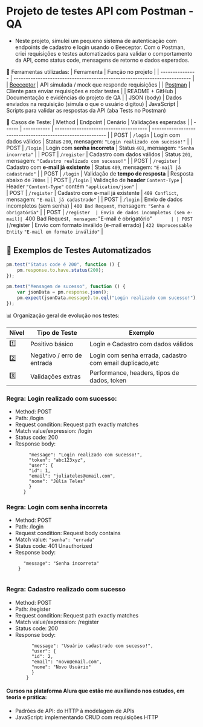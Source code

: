 # Projeto de testes API com Postman - QA 

- Neste projeto, simulei um pequeno sistema de autenticação com endpoints de cadastro e login usando o Beeceptor. Com o Postman, criei requisições e testes automatizados para validar o comportamento da API, como status code, mensagens de retorno e dados esperados.

📝 Ferramentas utilizadas:
| Ferramenta      | Função no projeto                          |
| --------------- | ------------------------------------------------------------------------- |
| [Beeceptor](https://app.beeceptor.com/)    | API simulada / mock que responde requisições   |
| [Postman](https://www.postman.com/)        | Cliente para enviar requisições e rodar testes |
| README + GitHub                            | Documentação e evidências do projeto de QA     |
| JSON (body)                                | Dados enviados na requisição (simula o que o usuário digitou)
| JavaScript                                 | Scripts para validar as respostas da API (aba Tests no Postman)

📝 Casos de Teste:
| Method | Endpoint    | Cenário                                | Validações esperadas                                        |
| ------ | ----------- | -------------------------------------- | ----------------------------------------------------------- |
| POST   | `/login`    | Login com dados válidos                | Status `200`, mensagem: `"Login realizado com sucesso!"`    |
| POST   | `/login`    | Login com **senha incorreta**          | Status `401`, mensagem: `"Senha incorreta"`                 |
| POST   | `/register` | Cadastro com dados válidos             | Status `201`, mensagem: `"Cadastro realizado com sucesso!"` |
| POST   | `/register` | Cadastro com **e-mail já existente**   | Status `409`, mensagem: `"E-mail já cadastrado"`            |
| POST   | `/login`    | Validação de **tempo de resposta**     | Resposta abaixo de `700ms`                                  |
| POST   | `/login`    | Validação de **header** `Content-Type` | Header `"Content-Type"` contém `"application/json"`         |                            
| POST   | `/register` | Cadastro com e-mail já existente       | `409 Conflict`, mensagem:  `"E-mail já cadastrado"`         |
| POST   | `/login`    | Envio de dados incompletos (sem senha) | `400 Bad Request`, mensagem: `"Senha é obrigatória"`        |
| POST   | `/register  | Envio de dados incompletos (sem e-mail)| `400 Bad Request`, mensagem:`"E-mail é obrigatório"`        |
| POST   | `/register  | Envio com formato inválido (e-mail errado) | `422 Unprocessable Entity` `"E-mail em formato inválido"` |


## 🧪 Exemplos de Testes Automatizados

```javascript
pm.test("Status code é 200", function () {
    pm.response.to.have.status(200);
});

pm.test("Mensagem de sucesso", function () {
    var jsonData = pm.response.json();
    pm.expect(jsonData.message).to.eql("Login realizado com sucesso!");
});
```

📊 Organização geral de evolução nos testes: 

| Nível | Tipo de Teste              | Exemplo                                              |
| ----- | -------------------------- | ---------------------------------------------------- |
| 1️⃣   | Positivo básico            | Login e Cadastro com dados válidos                       |
| 2️⃣   | Negativo / erro de entrada | Login com senha errada, cadastro com email duplicado,etc |
| 3️⃣   | Validações extras          | Performance, headers, tipos de dados, token          |

### Regra: Login realizado com sucesso: 
  - Method: POST
  - Path: /login
  - Request condition: Request path exactly matches
  - Match value/expression: /login 
  - Status code: 200
  - Response body: 
     ```{
          "message": "Login realizado com sucesso!",
          "token": "abc123xyz",
          "user": {
          "id": 1,
          "email": "juliateles@email.com",
          "nome": "Júlia Teles"
          }
        }

### Regra: Login com senha incorreta

- Method: POST
- Path: /login
- Request condition: Request body contains
- Match value: `"senha": "errada"`
- Status code: 401 Unauthorized
- Response body: 
   ```{
      "message": "Senha incorreta"
    }


### Regra: Cadastro realizado com sucesso 

  - Method: POST
  - Path: /register
  - Request condition: Request path exactly matches
  - Match value/expression: /register
  - Status code: 200
  - Response body:
      ```{
            "message": "Usuário cadastrado com sucesso!",
            "user": {
            "id": 2,
            "email": "novo@email.com",
            "nome": "Novo Usuário"
            }
          }

#### Cursos na plataforma Alura que estão me auxiliando nos estudos, em teoria e prática:
- Padrões de API: do HTTP à modelagem de APIs
- JavaScript: implementando CRUD com requisições HTTP


